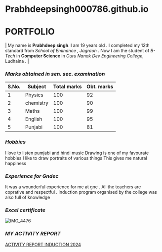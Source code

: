 # Prabhdeepsingh000786.github.io

# PORTFOLIO

| My name is **Prabhdeep singh**. I am 19 years old . I completed my 12th standard from *School of Eminance , Jagraon* . Now I am the student of *B-Tech* in **Computer Science** in *Guru Nanak Dev Engineering College*, Ludhaina . |

### *Marks obtained in sen. sec. examination*


S.No. | Subject | Total marks | Obt. marks
--- | --- | --- | ---
1 | Physics | 100 | 92
2 | chemistry | 100 | 90
3 | Maths | 100 | 99 
4 | English | 100 | 95
5 | Punjabi | 100 | 81

### *Hobbies*
I love to listen pumjabi and hindi music 
Drawing is one of my favourate hobbies 
I like to draw portraits of various things
This gives me natural happiness

### *Experience for Gndec*
It was a wounderful experience for me at gne . All the teachers are coprative and respectful . Induction program organised by the college was also full of knowledge

### *Excel certificate*
![IMG_4476](https://github.com/user-attachments/assets/da61cd56-9a49-46e8-a322-344fcfeb6492)


### *MY ACTIVITY REPORT*

[ACTIVITY REPORT INDUCTION 2024](https://prabhdeepsingh000786.github.io/Prabhdeepsingh000777.github.io/)
